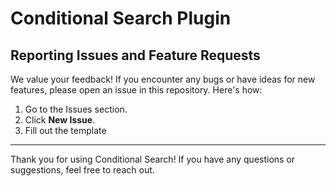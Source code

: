 # Conditional Search Plugin

## Reporting Issues and Feature Requests

We value your feedback! If you encounter any bugs or have ideas for new features, please open an issue in this repository. Here's how:

1. Go to the Issues section.
2. Click **New Issue**.
4. Fill out the template

---

Thank you for using Conditional Search! If you have any questions or suggestions, feel free to reach out.
